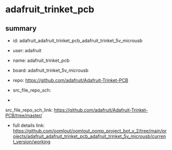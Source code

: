 # adafruit_trinket_pcb
 
## summary 
* id: adafruit_adafruit_trinket_pcb_adafruit_trinket_5v_microusb
* user: adafruit
* name: adafruit_trinket_pcb
* board: adafruit_trinket_5v_microusb
* repo: https://github.com/adafruit/Adafruit-Trinket-PCB



* src_file_repo_sch: 
*
 src_file_repo_sch_link: https://github.com/adafruit/Adafruit-Trinket-PCB/tree/master/
* full details link: https://github.com/oomlout/oomlout_oomp_project_bot_v_2/tree/main/projects/adafruit_adafruit_trinket_pcb_adafruit_trinket_5v_microusb/current_version/working  







